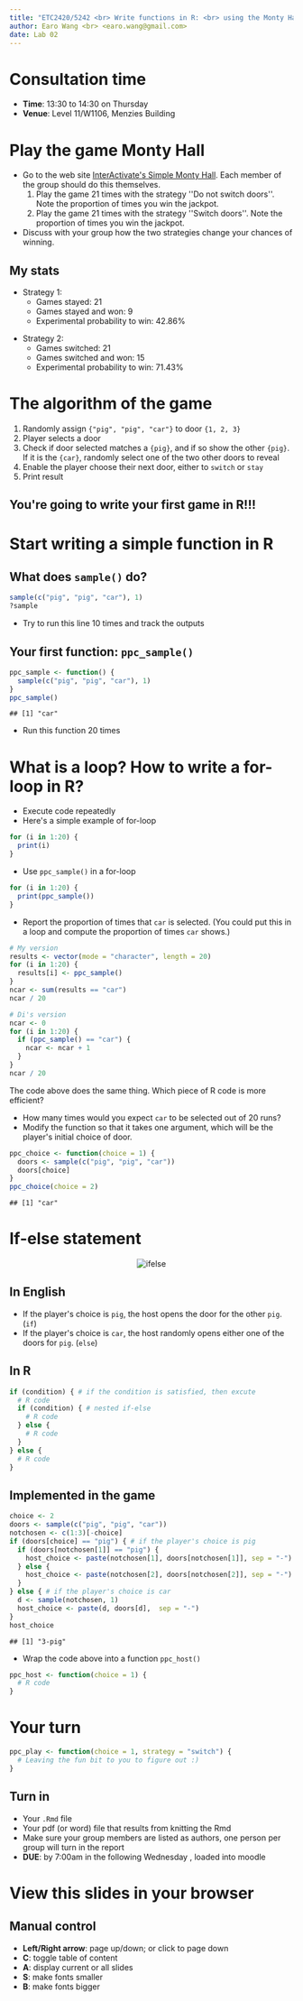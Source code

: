 ```yaml
---
title: "ETC2420/5242 <br> Write functions in R: <br> using the Monty Hall example"
author: Earo Wang <br> <earo.wang@gmail.com>
date: Lab 02
---
```




# Consultation time

* **Time**: 13:30 to 14:30 on Thursday
* **Venue**: Level 11/W1106, Menzies Building

# Play the game Monty Hall

* Go to the web site [InterActivate's Simple Monty Hall](http://www.shodor.org/interactivate/activities/SimpleMontyHall/). Each member of the group should do this themselves.
    1. Play the game 21 times with the strategy ''Do not switch doors''. Note the proportion of times you win the jackpot.
    2. Play the game 21 times with the strategy ''Switch doors''. Note the proportion of times you win the jackpot.
* Discuss with your group how the two strategies change your chances of winning.

## My stats

* Strategy 1:
    + Games stayed: 21
    + Games stayed and won: 9
    + Experimental probability to win: 42.86%
+ Strategy 2:
    + Games switched: 21
    + Games switched and won: 15
    + Experimental probability to win: 71.43%

# The algorithm of the game

1. Randomly assign `{"pig", "pig", "car"}` to door `{1, 2, 3}`
2. Player selects a door
3. Check if door selected matches a `{pig}`, and if so show the other `{pig}`. If it is the `{car}`, randomly select one of the two other doors to reveal
4. Enable the player choose their next door, either to `switch` or `stay`
5. Print result

## You're going to write your first game in R!!!

# Start writing a simple function in R

## What does `sample()` do?


```r
sample(c("pig", "pig", "car"), 1)
?sample
```

* Try to run this line 10 times and track the outputs

## Your first function: `ppc_sample()`


```r
ppc_sample <- function() {
  sample(c("pig", "pig", "car"), 1)
}
ppc_sample() 
```

```
## [1] "car"
```

* Run this function 20 times

# What is a loop? How to write a for-loop in R?

* Execute code repeatedly
* Here's a simple example of for-loop


```r
for (i in 1:20) {
  print(i)
}
```

* Use `ppc_sample()` in a for-loop


```r
for (i in 1:20) {
  print(ppc_sample())
}
```

* Report the proportion of times that `car` is selected. (You could put this in a loop and compute the proportion of times `car` shows.)


```r
# My version
results <- vector(mode = "character", length = 20)
for (i in 1:20) {
  results[i] <- ppc_sample()
}
ncar <- sum(results == "car")
ncar / 20
```


```r
# Di's version
ncar <- 0
for (i in 1:20) {
  if (ppc_sample() == "car") {
    ncar <- ncar + 1
  }
}
ncar / 20
```

The code above does the same thing. Which piece of R code is more efficient?

* How many times would you expect `car` to be selected out of 20 runs?
* Modify the function so that it takes one argument, which will be the player's initial choice of door. 


```r
ppc_choice <- function(choice = 1) {
  doors <- sample(c("pig", "pig", "car"))
  doors[choice]
}
ppc_choice(choice = 2)
```

```
## [1] "car"
```

# If-else statement

<center><img src="figure/monty.png" alt="ifelse"/></center>

## In English

* If the player's choice is `pig`, the host opens the door for the other `pig`. (`if`)
* If the player's choice is `car`, the host randomly opens either one of the doors for `pig`. (`else`)

## In R


```r
if (condition) { # if the condition is satisfied, then excute
  # R code
  if (condition) { # nested if-else
    # R code
  } else {
    # R code
  }
} else {
  # R code
}
```

## Implemented in the game


```r
choice <- 2
doors <- sample(c("pig", "pig", "car"))
notchosen <- c(1:3)[-choice]
if (doors[choice] == "pig") { # if the player's choice is pig
  if (doors[notchosen[1]] == "pig") {
    host_choice <- paste(notchosen[1], doors[notchosen[1]], sep = "-")
  } else {
    host_choice <- paste(notchosen[2], doors[notchosen[2]], sep = "-")
  }
} else { # if the player's choice is car
  d <- sample(notchosen, 1)
  host_choice <- paste(d, doors[d],  sep = "-")
}
host_choice
```

```
## [1] "3-pig"
```

* Wrap the code above into a function `ppc_host()`


```r
ppc_host <- function(choice = 1) {
  # R code
}
```

# Your turn


```r
ppc_play <- function(choice = 1, strategy = "switch") {
  # Leaving the fun bit to you to figure out :)
}
```

## Turn in 

* Your `.Rmd` file
* Your pdf (or word) file that results from knitting the Rmd
* Make sure your group members are listed as authors, one person per group will turn in the report
* **DUE**: by 7:00am in the following Wednesday , loaded into moodle

# View this slides in your browser

<center>
<http://rawgit.com/earowang/Statistical_Thinking/gh-pages/tutorials/lab02/index.html>
</center>

## Manual control
* **Left/Right arrow**: page up/down; or click to page down
* **C**: toggle table of content
* **A**: display current or all slides
* **S**: make fonts smaller
* **B**: make fonts bigger

<meta name="copyright" content="LICENSE: CC BY-NC 3.0 US" />
